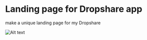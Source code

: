 # Landing page for Dropshare app

make a unique landing page for my Dropshare

![Alt text](https://github.com/smithua/dropshare_landing_page/blob/master/preview.png?raw=true "Preview of the Theme")
